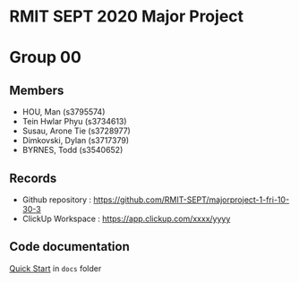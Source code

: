 # RMIT SEPT 2020 Major Project

# Group 00

## Members
* HOU, Man (s3795574)
* Tein Hwlar Phyu (s3734613)
* Susau, Arone Tie (s3728977)
* Dimkovski, Dylan (s3717379)
* BYRNES, Todd (s3540652)

## Records

* Github repository : https://github.com/RMIT-SEPT/majorproject-1-fri-10-30-3
* ClickUp Workspace : https://app.clickup.com/xxxx/yyyy


## Code documentation

[Quick Start](/docs/README.md) in `docs` folder
